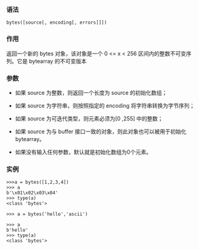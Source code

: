### 语法

```
bytes([source[, encoding[, errors]]])
```

### 作用

返回一个新的 bytes 对象，该对象是一个 0 &lt;= x &lt; 256 区间内的整数不可变序列。它是 bytearray 的不可变版本

### 参数

* 如果 source 为整数，则返回一个长度为 source 的初始化数组；

* 如果 source 为字符串，则按照指定的 encoding 将字符串转换为字节序列；

* 如果 source 为可迭代类型，则元素必须为\[0 ,255\] 中的整数；

* 如果 source 为与 buffer 接口一致的对象，则此对象也可以被用于初始化 bytearray。
* 如果没有输入任何参数，默认就是初始化数组为0个元素。

### 实例

```
>>>a = bytes([1,2,3,4])
>>> a
b'\x01\x02\x03\x04'
>>> type(a)
<class 'bytes'>

>>> a = bytes('hello','ascii')

>>> a
b'hello'
>>> type(a)
<class 'bytes'>
```



